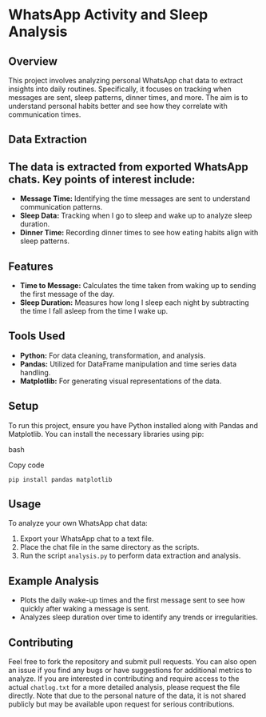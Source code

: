 WhatsApp Activity and Sleep Analysis
====================================

Overview
--------

This project involves analyzing personal WhatsApp chat data to extract insights into daily routines. Specifically, it focuses on tracking when messages are sent, sleep patterns, dinner times, and more. The aim is to understand personal habits better and see how they correlate with communication times.

Data Extraction
---------------

The data is extracted from exported WhatsApp chats. Key points of interest include:
-----------------------------------------------------------------------------------

*   **Message Time:** Identifying the time messages are sent to understand communication patterns.
*   **Sleep Data:** Tracking when I go to sleep and wake up to analyze sleep duration.
*   **Dinner Time:** Recording dinner times to see how eating habits align with sleep patterns.

Features
--------

*   **Time to Message:** Calculates the time taken from waking up to sending the first message of the day.
*   **Sleep Duration:** Measures how long I sleep each night by subtracting the time I fall asleep from the time I wake up.

Tools Used
----------

*   **Python:** For data cleaning, transformation, and analysis.
*   **Pandas:** Utilized for DataFrame manipulation and time series data handling.
*   **Matplotlib:** For generating visual representations of the data.

Setup
-----

To run this project, ensure you have Python installed along with Pandas and Matplotlib. You can install the necessary libraries using pip:

bash

Copy code

`pip install pandas matplotlib`

Usage
-----

To analyze your own WhatsApp chat data:

1.  Export your WhatsApp chat to a text file.
2.  Place the chat file in the same directory as the scripts.
3.  Run the script `analysis.py` to perform data extraction and analysis.

Example Analysis
----------------

*   Plots the daily wake-up times and the first message sent to see how quickly after waking a message is sent.
*   Analyzes sleep duration over time to identify any trends or irregularities.

Contributing
------------

Feel free to fork the repository and submit pull requests. You can also open an issue if you find any bugs or have suggestions for additional metrics to analyze. If you are interested in contributing and require access to the actual `chatlog.txt` for a more detailed analysis, please request the file directly. Note that due to the personal nature of the data, it is not shared publicly but may be available upon request for serious contributions.
